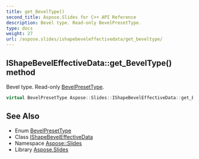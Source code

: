 ```yaml
---
title: get_BevelType()
second_title: Aspose.Slides for C++ API Reference
description: Bevel type. Read-only BevelPresetType.
type: docs
weight: 27
url: /aspose.slides/ishapebeveleffectivedata/get_beveltype/
---
```

## IShapeBevelEffectiveData::get_BevelType() method


Bevel type. Read-only [BevelPresetType](../../bevelpresettype/).

```cpp
virtual BevelPresetType Aspose::Slides::IShapeBevelEffectiveData::get_BevelType()=0
```

## See Also

* Enum [BevelPresetType](../../bevelpresettype/)
* Class [IShapeBevelEffectiveData](../)
* Namespace [Aspose::Slides](../../)
* Library [Aspose.Slides](../../../)